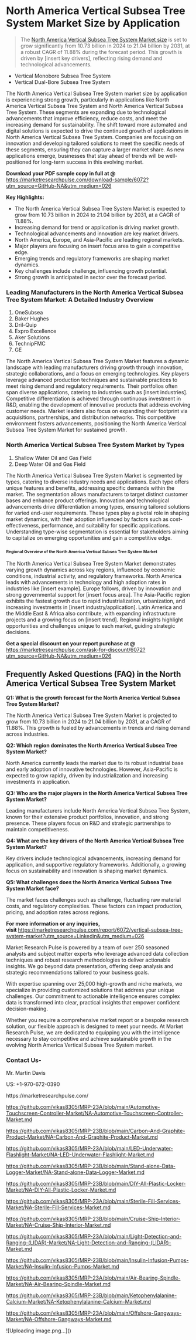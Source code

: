 
<h1>North America Vertical Subsea Tree System Market&nbsp;Size by Application</h1><blockquote><p>The <a href="https://marketresearchpulse.com/download-sample/6072?utm_source=GitHub-NA&amp;utm_medium=026">North America Vertical Subsea Tree System Market size</a> is set to grow significantly from 10.73 billion in 2024 to 21.04 billion by 2031, at a robust CAGR of 11.88% during the forecast period. This growth is driven by [insert key drivers], reflecting rising demand and technological advancements.</p></blockquote><ul><li>Vertical Monobore Subsea Tree System<li> Vertical Dual-Bore Subsea Tree System</li></ul><p>The North America Vertical Subsea Tree System market size by application is experiencing strong growth, particularly in applications like North America Vertical Subsea Tree System and North America Vertical Subsea Tree System. These segments are expanding due to technological advancements that improve efficiency, reduce costs, and meet the increasing demand for sustainability. The shift toward more automated and digital solutions is expected to drive the continued growth of applications in North America Vertical Subsea Tree System. Companies are focusing on innovation and developing tailored solutions to meet the specific needs of these segments, ensuring they can capture a larger market share. As new applications emerge, businesses that stay ahead of trends will be well-positioned for long-term success in this evolving market.</p><p><strong>Download your PDF sample copy in full at @ </strong><a href="https://marketresearchpulse.com/download-sample/6072?utm_source=GitHub-NA&amp;utm_medium=026">https://marketresearchpulse.com/download-sample/6072?utm_source=GitHub-NA&amp;utm_medium=026</a></p><p><strong>Key Highlights: </strong></p><ul><li>The North America Vertical Subsea Tree System Market is expected to grow from 10.73 billion in 2024 to 21.04 billion by 2031, at a CAGR of 11.88%.</li><li>Increasing demand for trend or application is driving market growth.</li><li>Technological advancements and innovation are key market drivers.</li><li>North America, Europe, and Asia-Pacific are leading regional markets.</li><li>Major players are focusing on insert focus area to gain a competitive edge.</li><li>Emerging trends and regulatory frameworks are shaping market dynamics.</li><li>Key challenges include challenge, influencing growth potential.</li><li>Strong growth is anticipated in sector over the forecast period.</li></ul><h3>Leading Manufacturers in the North America Vertical Subsea Tree System Market: A Detailed Industry Overview</h3><ol><li>OneSubsea</li><li>Baker Hughes</li><li>Dril-Quip</li><li>Expro Excellence</li><li>Aker Solutions</li><li>TechnipFMC</li><li>GE</li></ol><div class="flex max-w-full flex-col flex-grow"><div class="min-h-8 text-message flex w-full flex-col items-end gap-2 whitespace-normal break-words [.text-message+&amp;]:mt-5" dir="auto" data-message-author-role="assistant" data-message-id="fd8432e4-4910-450d-b182-61b7bfb0a01f" data-message-model-slug="gpt-4o"><div class="flex w-full flex-col gap-1 empty:hidden first:pt-[3px]"><div class="markdown prose w-full break-words dark:prose-invert light"><p>The North America Vertical Subsea Tree System Market features a dynamic landscape with leading manufacturers driving growth through innovation, strategic collaborations, and a focus on emerging technologies. Key players leverage advanced production techniques and sustainable practices to meet rising demand and regulatory requirements. Their portfolios often span diverse applications, catering to industries such as [insert industries]. Competitive differentiation is achieved through continuous investment in R&amp;D, enabling the development of innovative products that address evolving customer needs. Market leaders also focus on expanding their footprint via acquisitions, partnerships, and distribution networks. This competitive environment fosters advancements, positioning the North America Vertical Subsea Tree System Market for sustained growth.</p></div></div></div></div><h3>North America Vertical Subsea Tree System Market by Types</h3><ol><li>Shallow Water Oil and Gas Field<li> Deep Water Oil and Gas Field</li></ol><div class="flex max-w-full flex-col flex-grow"><div class="min-h-8 text-message flex w-full flex-col items-end gap-2 whitespace-normal break-words [.text-message+&amp;]:mt-5" dir="auto" data-message-author-role="assistant" data-message-id="084470be-0bb7-4664-bddf-5156b4f41249" data-message-model-slug="gpt-4o-mini"><div class="flex w-full flex-col gap-1 empty:hidden first:pt-[3px]"><div class="markdown prose w-full break-words dark:prose-invert light"><p>The North America Vertical Subsea Tree System Market is segmented by types, catering to diverse industry needs and applications. Each type offers unique features and benefits, addressing specific demands within the market. The segmentation allows manufacturers to target distinct customer bases and enhance product offerings. Innovation and technological advancements drive differentiation among types, ensuring tailored solutions for varied end-user requirements. These types play a pivotal role in shaping market dynamics, with their adoption influenced by factors such as cost-effectiveness, performance, and suitability for specific applications. Understanding type-wise segmentation is essential for stakeholders aiming to capitalize on emerging opportunities and gain a competitive edge.</p></div></div></div></div><h3><span style="font-size: 11px;">Regional Overview of the North America Vertical Subsea Tree System Market</span></h3><div class="flex max-w-full flex-col flex-grow"><div class="min-h-8 text-message flex w-full flex-col items-end gap-2 whitespace-normal break-words [.text-message+&amp;]:mt-5" dir="auto" data-message-author-role="assistant" data-message-id="e9038762-ce64-4e30-91c9-9bd413514231" data-message-model-slug="gpt-4o-mini"><div class="flex w-full flex-col gap-1 empty:hidden first:pt-[3px]"><div class="markdown prose w-full break-words dark:prose-invert light"><p>The North America Vertical Subsea Tree System Market demonstrates varying growth dynamics across key regions, influenced by economic conditions, industrial activity, and regulatory frameworks. North America leads with advancements in technology and high adoption rates in industries like [insert example]. Europe follows, driven by innovation and strong governmental support for [insert focus area]. The Asia-Pacific region exhibits the fastest growth due to rapid industrialization, urbanization, and increasing investments in [insert industry/application]. Latin America and the Middle East &amp; Africa also contribute, with expanding infrastructure projects and a growing focus on [insert trend]. Regional insights highlight opportunities and challenges unique to each market, guiding strategic decisions.</p></div></div></div></div><p><strong>Get a special discount on your report purchase at @ </strong><a href="https://marketresearchpulse.com/ask-for-discount/6072?utm_source=GitHub-NA&amp;utm_medium=026">https://marketresearchpulse.com/ask-for-discount/6072?utm_source=GitHub-NA&amp;utm_medium=026</a></p><h2>Frequently Asked Questions (FAQ) in the North America Vertical Subsea Tree System Market</h2><p><strong>Q1: What is the growth forecast for the North America Vertical Subsea Tree System Market?</strong></p><p>The North America Vertical Subsea Tree System Market is projected to grow from 10.73 billion in 2024 to 21.04 billion by 2031, at a CAGR of 11.88%. This growth is fueled by advancements in trends and rising demand across industries.</p><p><strong>Q2: Which region dominates the North America Vertical Subsea Tree System Market?</strong></p><p>North America currently leads the market due to its robust industrial base and early adoption of innovative technologies. However, Asia-Pacific is expected to grow rapidly, driven by industrialization and increasing investments in application.</p><p><strong>Q3: Who are the major players in the North America Vertical Subsea Tree System Market?</strong></p><p>Leading manufacturers include North America Vertical Subsea Tree System, known for their extensive product portfolios, innovation, and strong presence. These players focus on R&amp;D and strategic partnerships to maintain competitiveness.</p><p><strong>Q4: What are the key drivers of the North America Vertical Subsea Tree System Market?</strong></p><p>Key drivers include technological advancements, increasing demand for application, and supportive regulatory frameworks. Additionally, a growing focus on sustainability and innovation is shaping market dynamics.</p><p><strong>Q5: What challenges does the North America Vertical Subsea Tree System Market face?</strong></p><p>The market faces challenges such as challenge, fluctuating raw material costs, and regulatory complexities. These factors can impact production, pricing, and adoption rates across regions.</p><p><strong>For more information or any inquiries, visit&nbsp;</strong><a href="https://marketresearchpulse.com/report/6072/vertical-subsea-tree-system-market?utm_source=Linkedin&utm_medium=026">https://marketresearchpulse.com/report/6072/vertical-subsea-tree-system-market?utm_source=Linkedin&utm_medium=026</a></p><p>Market Research Pulse is powered by a team of over 250 seasoned analysts and subject matter experts who leverage advanced data collection techniques and robust research methodologies to deliver actionable insights. We go beyond data presentation, offering deep analysis and strategic recommendations tailored to your business goals.</p><p>With expertise spanning over 25,000 high-growth and niche markets, we specialize in providing customized solutions that address your unique challenges. Our commitment to actionable intelligence ensures complex data is transformed into clear, practical insights that empower confident decision-making.</p><p>Whether you require a comprehensive market report or a bespoke research solution, our flexible approach is designed to meet your needs. At Market Research Pulse, we are dedicated to equipping you with the intelligence necessary to stay competitive and achieve sustainable growth in the evolving North America Vertical Subsea Tree System market.</p><h3><strong>Contact Us-</strong></h3><p>Mr. Martin Davis</p><p>US: +1-970-672-0390</p><p>https://marketresearchpulse.com/</p><p><a href="https://github.com/vikas8305/MRP-23A/blob/main/Automotive-Touchscreen-Controller-Market/NA-Automotive-Touchscreen-Controller-Market.md">https://github.com/vikas8305/MRP-23A/blob/main/Automotive-Touchscreen-Controller-Market/NA-Automotive-Touchscreen-Controller-Market.md</a></p><p><a href="https://github.com/vikas8305/MRP-23B/blob/main/Carbon-And-Graphite-Product-Market/NA-Carbon-And-Graphite-Product-Market.md">https://github.com/vikas8305/MRP-23B/blob/main/Carbon-And-Graphite-Product-Market/NA-Carbon-And-Graphite-Product-Market.md</a></p><p><a href="https://github.com/vikas8305/MRP-23A/blob/main/LED-Underwater-Flashlight-Market/NA-LED-Underwater-Flashlight-Market.md">https://github.com/vikas8305/MRP-23A/blob/main/LED-Underwater-Flashlight-Market/NA-LED-Underwater-Flashlight-Market.md</a></p><p><a href="https://github.com/vikas8305/MRP-23B/blob/main/Stand-alone-Data-Logger-Market/NA-Stand-alone-Data-Logger-Market.md">https://github.com/vikas8305/MRP-23B/blob/main/Stand-alone-Data-Logger-Market/NA-Stand-alone-Data-Logger-Market.md</a></p><p><a href="https://github.com/vikas8305/MRP-23B/blob/main/DIY-All-Plastic-Locker-Market/NA-DIY-All-Plastic-Locker-Market.md">https://github.com/vikas8305/MRP-23B/blob/main/DIY-All-Plastic-Locker-Market/NA-DIY-All-Plastic-Locker-Market.md</a></p><p><a href="https://github.com/vikas8305/MRP-23A/blob/main/Sterile-Fill-Services-Market/NA-Sterile-Fill-Services-Market.md">https://github.com/vikas8305/MRP-23A/blob/main/Sterile-Fill-Services-Market/NA-Sterile-Fill-Services-Market.md</a></p><p><a href="https://github.com/vikas8305/MRP-23B/blob/main/Cruise-Ship-Interior-Market/NA-Cruise-Ship-Interior-Market.md">https://github.com/vikas8305/MRP-23B/blob/main/Cruise-Ship-Interior-Market/NA-Cruise-Ship-Interior-Market.md</a></p><p><a href="https://github.com/vikas8305/MRP-23A/blob/main/Light-Detection-and-Ranging-(LIDAR)-Market/NA-Light-Detection-and-Ranging-(LIDAR)-Market.md">https://github.com/vikas8305/MRP-23A/blob/main/Light-Detection-and-Ranging-(LIDAR)-Market/NA-Light-Detection-and-Ranging-(LIDAR)-Market.md</a></p><p><a href="https://github.com/vikas8305/MRP-23B/blob/main/Insulin-Infusion-Pumps-Market/NA-Insulin-Infusion-Pumps-Market.md">https://github.com/vikas8305/MRP-23B/blob/main/Insulin-Infusion-Pumps-Market/NA-Insulin-Infusion-Pumps-Market.md</a></p><p><a href="https://github.com/vikas8305/MRP-23A/blob/main/Air-Bearing-Spindle-Market/NA-Air-Bearing-Spindle-Market.md">https://github.com/vikas8305/MRP-23A/blob/main/Air-Bearing-Spindle-Market/NA-Air-Bearing-Spindle-Market.md</a></p><p><a href="https://github.com/vikas8305/MRP-23B/blob/main/Ketophenylalanine-Calcium-Market/NA-Ketophenylalanine-Calcium-Market.md">https://github.com/vikas8305/MRP-23B/blob/main/Ketophenylalanine-Calcium-Market/NA-Ketophenylalanine-Calcium-Market.md</a></p><p><a href="https://github.com/vikas8305/MRP-23A/blob/main/Offshore-Gangways-Market/NA-Offshore-Gangways-Market.md">https://github.com/vikas8305/MRP-23A/blob/main/Offshore-Gangways-Market/NA-Offshore-Gangways-Market.md</a></p>
![Uploading image.png…]()
